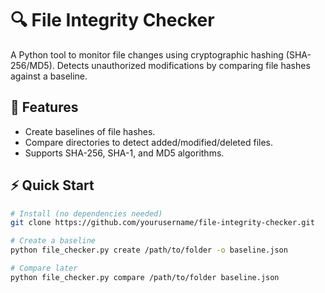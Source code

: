 # 🔍 File Integrity Checker

A Python tool to monitor file changes using cryptographic hashing (SHA-256/MD5). Detects unauthorized modifications by comparing file hashes against a baseline.

## 🚀 Features
- Create baselines of file hashes.
- Compare directories to detect added/modified/deleted files.
- Supports SHA-256, SHA-1, and MD5 algorithms.

## ⚡ Quick Start
```bash
# Install (no dependencies needed)
git clone https://github.com/yourusername/file-integrity-checker.git

# Create a baseline
python file_checker.py create /path/to/folder -o baseline.json

# Compare later
python file_checker.py compare /path/to/folder baseline.json
